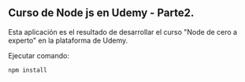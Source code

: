 ## Curso de Node js en Udemy - Parte2.

Esta aplicación es el resultado de desarrollar el curso "Node de cero a experto" en la plataforma de Udemy. 

Ejecutar comando:

```
npm install
```